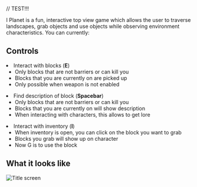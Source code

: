 // TEST!!!

<p>I Planet is a fun, interactive top view game which allows the user to traverse landscapes,
 grab objects and use objects while observing environment characteristics. You can currently:
 </p>

## Controls
 <o1>
 	<li> Interact with blocks (<strong>E</strong>)<ul>
 		<li> Only blocks that are not barriers or can kill you</li>
 		<li> Blocks that you are currently on are picked up</li>
 		<li> Only possible when weapon is not enabled</li>
 		</ul></li>
 	<li> Find description of block (<strong>Spacebar</strong>)<ul>
 		<li> Only blocks that are not barriers or can kill you</li>
 		<li> Blocks that you are currently on will show description</li>
 		<li> When interacting with characters, this allows to get lore</li>
 		</ul></li>
 	<li> Interact with inventory (<strong>I</strong>)<ul>
 		<li> When inventory is open, you can click on the block you want to grab</li>
 		<li> Blocks you grab will show up on character</li>
 		<li> Now G is to use the block</li>
 		</ul></li></o1>
 		
 	
   <l1> <applet code ="I_Planet.class" archive ="I_Planet_Jar.jar" width = 640 height = 480></applet></l1>


## What it looks like
![Title screen](file:///Users/davidspiegel/git/I_Planet/gameShot.png)


